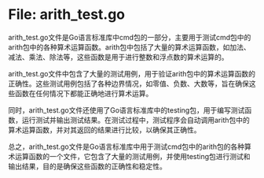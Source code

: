 # File: arith_test.go

arith_test.go文件是Go语言标准库中cmd包的一部分，主要用于测试cmd包中的arith包中的各种算术运算函数。arith包中包括了大量的算术运算函数，如加法、减法、乘法、除法等，这些函数是用于进行整数和浮点数的算术运算的。

arith_test.go文件中包含了大量的测试用例，用于验证arith包中的算术运算函数的正确性。这些测试用例包括了各种边界情况，如零值、负数、大数等，旨在确保这些函数在任何情况下都能正确地进行算术运算。

同时，arith_test.go文件还使用了Go语言标准库中的testing包，用于编写测试函数，运行测试并输出测试结果。在测试过程中，测试程序会自动调用arith包中的算术运算函数，并对其返回的结果进行比较，以确保其正确性。

总之，arith_test.go文件是Go语言标准库中用于测试cmd包中的arith包的各种算术运算函数的一个文件，它包含了大量的测试用例，并使用testing包进行测试和输出结果，目的是确保这些函数的正确性和稳定性。

